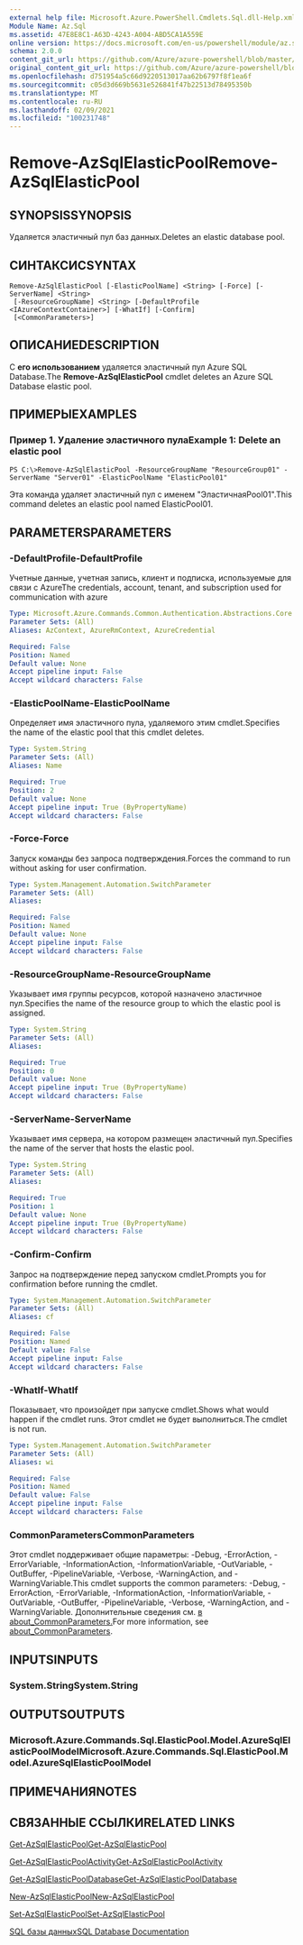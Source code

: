 ```yaml
---
external help file: Microsoft.Azure.PowerShell.Cmdlets.Sql.dll-Help.xml
Module Name: Az.Sql
ms.assetid: 47E8E8C1-A63D-4243-A004-ABD5CA1A559E
online version: https://docs.microsoft.com/en-us/powershell/module/az.sql/remove-azsqlelasticpool
schema: 2.0.0
content_git_url: https://github.com/Azure/azure-powershell/blob/master/src/Sql/Sql/help/Remove-AzSqlElasticPool.md
original_content_git_url: https://github.com/Azure/azure-powershell/blob/master/src/Sql/Sql/help/Remove-AzSqlElasticPool.md
ms.openlocfilehash: d751954a5c66d9220513017aa62b6797f8f1ea6f
ms.sourcegitcommit: c05d3d669b5631e526841f47b22513d78495350b
ms.translationtype: MT
ms.contentlocale: ru-RU
ms.lasthandoff: 02/09/2021
ms.locfileid: "100231748"
---
```

# <span data-ttu-id="a418a-101">Remove-AzSqlElasticPool</span><span class="sxs-lookup"><span data-stu-id="a418a-101">Remove-AzSqlElasticPool</span></span>

## <span data-ttu-id="a418a-102">SYNOPSIS</span><span class="sxs-lookup"><span data-stu-id="a418a-102">SYNOPSIS</span></span>
<span data-ttu-id="a418a-103">Удаляется эластичный пул баз данных.</span><span class="sxs-lookup"><span data-stu-id="a418a-103">Deletes an elastic database pool.</span></span>

## <span data-ttu-id="a418a-104">СИНТАКСИС</span><span class="sxs-lookup"><span data-stu-id="a418a-104">SYNTAX</span></span>

```
Remove-AzSqlElasticPool [-ElasticPoolName] <String> [-Force] [-ServerName] <String>
 [-ResourceGroupName] <String> [-DefaultProfile <IAzureContextContainer>] [-WhatIf] [-Confirm]
 [<CommonParameters>]
```

## <span data-ttu-id="a418a-105">ОПИСАНИЕ</span><span class="sxs-lookup"><span data-stu-id="a418a-105">DESCRIPTION</span></span>
<span data-ttu-id="a418a-106">С **его использованием** удаляется эластичный пул Azure SQL Database.</span><span class="sxs-lookup"><span data-stu-id="a418a-106">The **Remove-AzSqlElasticPool** cmdlet deletes an Azure SQL Database elastic pool.</span></span>

## <span data-ttu-id="a418a-107">ПРИМЕРЫ</span><span class="sxs-lookup"><span data-stu-id="a418a-107">EXAMPLES</span></span>

### <span data-ttu-id="a418a-108">Пример 1. Удаление эластичного пула</span><span class="sxs-lookup"><span data-stu-id="a418a-108">Example 1: Delete an elastic pool</span></span>
```
PS C:\>Remove-AzSqlElasticPool -ResourceGroupName "ResourceGroup01" -ServerName "Server01" -ElasticPoolName "ElasticPool01"
```

<span data-ttu-id="a418a-109">Эта команда удаляет эластичный пул с именем "ЭластичнаяPool01".</span><span class="sxs-lookup"><span data-stu-id="a418a-109">This command deletes an elastic pool named ElasticPool01.</span></span>

## <span data-ttu-id="a418a-110">PARAMETERS</span><span class="sxs-lookup"><span data-stu-id="a418a-110">PARAMETERS</span></span>

### <span data-ttu-id="a418a-111">-DefaultProfile</span><span class="sxs-lookup"><span data-stu-id="a418a-111">-DefaultProfile</span></span>
<span data-ttu-id="a418a-112">Учетные данные, учетная запись, клиент и подписка, используемые для связи с Azure</span><span class="sxs-lookup"><span data-stu-id="a418a-112">The credentials, account, tenant, and subscription used for communication with azure</span></span>

```yaml
Type: Microsoft.Azure.Commands.Common.Authentication.Abstractions.Core.IAzureContextContainer
Parameter Sets: (All)
Aliases: AzContext, AzureRmContext, AzureCredential

Required: False
Position: Named
Default value: None
Accept pipeline input: False
Accept wildcard characters: False
```

### <span data-ttu-id="a418a-113">-ElasticPoolName</span><span class="sxs-lookup"><span data-stu-id="a418a-113">-ElasticPoolName</span></span>
<span data-ttu-id="a418a-114">Определяет имя эластичного пула, удаляемого этим cmdlet.</span><span class="sxs-lookup"><span data-stu-id="a418a-114">Specifies the name of the elastic pool that this cmdlet deletes.</span></span>

```yaml
Type: System.String
Parameter Sets: (All)
Aliases: Name

Required: True
Position: 2
Default value: None
Accept pipeline input: True (ByPropertyName)
Accept wildcard characters: False
```

### <span data-ttu-id="a418a-115">-Force</span><span class="sxs-lookup"><span data-stu-id="a418a-115">-Force</span></span>
<span data-ttu-id="a418a-116">Запуск команды без запроса подтверждения.</span><span class="sxs-lookup"><span data-stu-id="a418a-116">Forces the command to run without asking for user confirmation.</span></span>

```yaml
Type: System.Management.Automation.SwitchParameter
Parameter Sets: (All)
Aliases:

Required: False
Position: Named
Default value: None
Accept pipeline input: False
Accept wildcard characters: False
```

### <span data-ttu-id="a418a-117">-ResourceGroupName</span><span class="sxs-lookup"><span data-stu-id="a418a-117">-ResourceGroupName</span></span>
<span data-ttu-id="a418a-118">Указывает имя группы ресурсов, которой назначено эластичное пул.</span><span class="sxs-lookup"><span data-stu-id="a418a-118">Specifies the name of the resource group to which the elastic pool is assigned.</span></span>

```yaml
Type: System.String
Parameter Sets: (All)
Aliases:

Required: True
Position: 0
Default value: None
Accept pipeline input: True (ByPropertyName)
Accept wildcard characters: False
```

### <span data-ttu-id="a418a-119">-ServerName</span><span class="sxs-lookup"><span data-stu-id="a418a-119">-ServerName</span></span>
<span data-ttu-id="a418a-120">Указывает имя сервера, на котором размещен эластичный пул.</span><span class="sxs-lookup"><span data-stu-id="a418a-120">Specifies the name of the server that hosts the elastic pool.</span></span>

```yaml
Type: System.String
Parameter Sets: (All)
Aliases:

Required: True
Position: 1
Default value: None
Accept pipeline input: True (ByPropertyName)
Accept wildcard characters: False
```

### <span data-ttu-id="a418a-121">-Confirm</span><span class="sxs-lookup"><span data-stu-id="a418a-121">-Confirm</span></span>
<span data-ttu-id="a418a-122">Запрос на подтверждение перед запуском cmdlet.</span><span class="sxs-lookup"><span data-stu-id="a418a-122">Prompts you for confirmation before running the cmdlet.</span></span>

```yaml
Type: System.Management.Automation.SwitchParameter
Parameter Sets: (All)
Aliases: cf

Required: False
Position: Named
Default value: False
Accept pipeline input: False
Accept wildcard characters: False
```

### <span data-ttu-id="a418a-123">-WhatIf</span><span class="sxs-lookup"><span data-stu-id="a418a-123">-WhatIf</span></span>
<span data-ttu-id="a418a-124">Показывает, что произойдет при запуске cmdlet.</span><span class="sxs-lookup"><span data-stu-id="a418a-124">Shows what would happen if the cmdlet runs.</span></span>
<span data-ttu-id="a418a-125">Этот cmdlet не будет выполниться.</span><span class="sxs-lookup"><span data-stu-id="a418a-125">The cmdlet is not run.</span></span>

```yaml
Type: System.Management.Automation.SwitchParameter
Parameter Sets: (All)
Aliases: wi

Required: False
Position: Named
Default value: False
Accept pipeline input: False
Accept wildcard characters: False
```

### <span data-ttu-id="a418a-126">CommonParameters</span><span class="sxs-lookup"><span data-stu-id="a418a-126">CommonParameters</span></span>
<span data-ttu-id="a418a-127">Этот cmdlet поддерживает общие параметры: -Debug, -ErrorAction, -ErrorVariable, -InformationAction, -InformationVariable, -OutVariable, -OutBuffer, -PipelineVariable, -Verbose, -WarningAction, and -WarningVariable.</span><span class="sxs-lookup"><span data-stu-id="a418a-127">This cmdlet supports the common parameters: -Debug, -ErrorAction, -ErrorVariable, -InformationAction, -InformationVariable, -OutVariable, -OutBuffer, -PipelineVariable, -Verbose, -WarningAction, and -WarningVariable.</span></span> <span data-ttu-id="a418a-128">Дополнительные сведения см. [в about_CommonParameters.](http://go.microsoft.com/fwlink/?LinkID=113216)</span><span class="sxs-lookup"><span data-stu-id="a418a-128">For more information, see [about_CommonParameters](http://go.microsoft.com/fwlink/?LinkID=113216).</span></span>

## <span data-ttu-id="a418a-129">INPUTS</span><span class="sxs-lookup"><span data-stu-id="a418a-129">INPUTS</span></span>

### <span data-ttu-id="a418a-130">System.String</span><span class="sxs-lookup"><span data-stu-id="a418a-130">System.String</span></span>

## <span data-ttu-id="a418a-131">OUTPUTS</span><span class="sxs-lookup"><span data-stu-id="a418a-131">OUTPUTS</span></span>

### <span data-ttu-id="a418a-132">Microsoft.Azure.Commands.Sql.ElasticPool.Model.AzureSqlElasticPoolModel</span><span class="sxs-lookup"><span data-stu-id="a418a-132">Microsoft.Azure.Commands.Sql.ElasticPool.Model.AzureSqlElasticPoolModel</span></span>

## <span data-ttu-id="a418a-133">ПРИМЕЧАНИЯ</span><span class="sxs-lookup"><span data-stu-id="a418a-133">NOTES</span></span>

## <span data-ttu-id="a418a-134">СВЯЗАННЫЕ ССЫЛКИ</span><span class="sxs-lookup"><span data-stu-id="a418a-134">RELATED LINKS</span></span>

[<span data-ttu-id="a418a-135">Get-AzSqlElasticPool</span><span class="sxs-lookup"><span data-stu-id="a418a-135">Get-AzSqlElasticPool</span></span>](./Get-AzSqlElasticPool.md)

[<span data-ttu-id="a418a-136">Get-AzSqlElasticPoolActivity</span><span class="sxs-lookup"><span data-stu-id="a418a-136">Get-AzSqlElasticPoolActivity</span></span>](./Get-AzSqlElasticPoolActivity.md)

[<span data-ttu-id="a418a-137">Get-AzSqlElasticPoolDatabase</span><span class="sxs-lookup"><span data-stu-id="a418a-137">Get-AzSqlElasticPoolDatabase</span></span>](./Get-AzSqlElasticPoolDatabase.md)

[<span data-ttu-id="a418a-138">New-AzSqlElasticPool</span><span class="sxs-lookup"><span data-stu-id="a418a-138">New-AzSqlElasticPool</span></span>](./New-AzSqlElasticPool.md)

[<span data-ttu-id="a418a-139">Set-AzSqlElasticPool</span><span class="sxs-lookup"><span data-stu-id="a418a-139">Set-AzSqlElasticPool</span></span>](./Set-AzSqlElasticPool.md)

[<span data-ttu-id="a418a-140">SQL базы данных</span><span class="sxs-lookup"><span data-stu-id="a418a-140">SQL Database Documentation</span></span>](https://docs.microsoft.com/azure/sql-database/)


